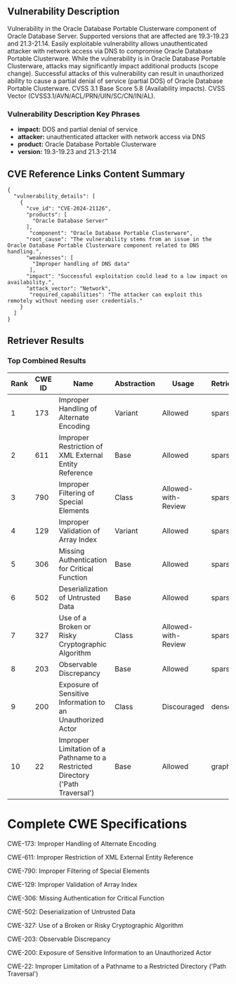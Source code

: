 ## Vulnerability Description
Vulnerability in the Oracle Database Portable Clusterware component of Oracle Database Server. Supported versions that are affected are 19.3-19.23 and 21.3-21.14. Easily exploitable vulnerability allows unauthenticated attacker with network access via DNS to compromise Oracle Database Portable Clusterware. While the vulnerability is in Oracle Database Portable Clusterware, attacks may significantly impact additional products (scope change). Successful attacks of this vulnerability can result in unauthorized ability to cause a partial denial of service (partial DOS) of Oracle Database Portable Clusterware. CVSS 3.1 Base Score 5.8 (Availability impacts). CVSS Vector (CVSS3.1/AVN/ACL/PRN/UIN/SC/CN/IN/AL).

### Vulnerability Description Key Phrases
- **impact:** DOS and partial denial of service
- **attacker:** unauthenticated attacker with network access via DNS
- **product:** Oracle Database Portable Clusterware
- **version:** 19.3-19.23 and 21.3-21.14

## CVE Reference Links Content Summary
```
{
  "vulnerability_details": [
    {
      "cve_id": "CVE-2024-21126",
      "products": [
        "Oracle Database Server"
      ],
       "component": "Oracle Database Portable Clusterware",
      "root_cause": "The vulnerability stems from an issue in the Oracle Database Portable Clusterware component related to DNS handling.",
      "weaknesses": [
        "Improper handling of DNS data"
       ],
      "impact": "Successful exploitation could lead to a low impact on availability.",
      "attack_vector": "Network",
       "required_capabilities": "The attacker can exploit this remotely without needing user credentials."
    }
  ]
}
```

## Retriever Results

### Top Combined Results

| Rank | CWE ID | Name | Abstraction | Usage  | Retrievers | Individual Scores |
|------|--------|------|-------------|-------|------------|-------------------|
| 1 | 173 | Improper Handling of Alternate Encoding | Variant | Allowed | sparse | 0.214 |
| 2 | 611 | Improper Restriction of XML External Entity Reference | Base | Allowed | sparse | 0.186 |
| 3 | 790 | Improper Filtering of Special Elements | Class | Allowed-with-Review | sparse | 0.171 |
| 4 | 129 | Improper Validation of Array Index | Variant | Allowed | sparse | 0.169 |
| 5 | 306 | Missing Authentication for Critical Function | Base | Allowed | sparse | 0.168 |
| 6 | 502 | Deserialization of Untrusted Data | Base | Allowed | sparse | 0.167 |
| 7 | 327 | Use of a Broken or Risky Cryptographic Algorithm | Class | Allowed-with-Review | sparse | 0.162 |
| 8 | 203 | Observable Discrepancy | Base | Allowed | sparse | 0.156 |
| 9 | 200 | Exposure of Sensitive Information to an Unauthorized Actor | Class | Discouraged | dense | 0.554 |
| 10 | 22 | Improper Limitation of a Pathname to a Restricted Directory ('Path Traversal') | Base | Allowed | graph | 0.002 |



# Complete CWE Specifications

CWE-173: Improper Handling of Alternate Encoding

CWE-611: Improper Restriction of XML External Entity Reference

CWE-790: Improper Filtering of Special Elements

CWE-129: Improper Validation of Array Index

CWE-306: Missing Authentication for Critical Function

CWE-502: Deserialization of Untrusted Data

CWE-327: Use of a Broken or Risky Cryptographic Algorithm

CWE-203: Observable Discrepancy

CWE-200: Exposure of Sensitive Information to an Unauthorized Actor

CWE-22: Improper Limitation of a Pathname to a Restricted Directory ('Path Traversal')